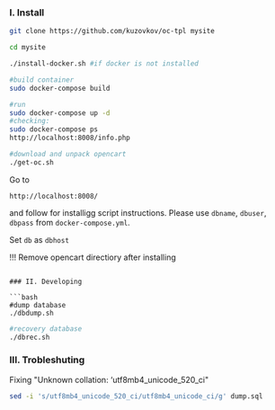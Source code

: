 ### I. Install

```bash
git clone https://github.com/kuzovkov/oc-tpl mysite

cd mysite

./install-docker.sh #if docker is not installed

#build container
sudo docker-compose build

#run
sudo docker-compose up -d
#checking:
sudo docker-compose ps
http://localhost:8008/info.php

#download and unpack opencart
./get-oc.sh
```

Go to 
```
http://localhost:8008/

```
and follow for installigg script instructions. 
Please use `dbname`, `dbuser`, `dbpass` from `docker-compose.yml`.

Set `db` as `dbhost`

!!! Remove opencart directiory after installing 

```

### II. Developing

```bash
#dump database
./dbdump.sh
```

```bash
#recovery database
./dbrec.sh
```    

### III. Trobleshuting
    
Fixing "Unknown collation: ‘utf8mb4_unicode_520_ci"

```bash
sed -i 's/utf8mb4_unicode_520_ci/utf8mb4_unicode_ci/g' dump.sql
```
